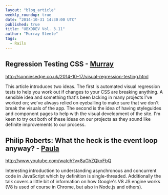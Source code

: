 ```yaml
---
layout: "blog_article"
weekly_roundup: true
date: "2014-10-31 14:30:00 UTC"
published: true
title: "UBXDDEV Vol. 3.11"
author: "Murray Steele"
tags:
  - Rails
---
```


## Regression Testing CSS - [Murray](http://www.unboxedconsulting.com/people/murray-steele)

http://sonniesedge.co.uk/2014-10-17/visual-regression-testing.html

This article introduces two ideas.  The first is automated visual regression tests to help you work out if changes to your CSS are breaking anything.  A sensible idea and something that's been lacking in many projects I've worked on; we've always relied on eyeballing to make sure that we don't break the visuals of the app.  The second is the idea of having styleguides and component pages to help with the visual development of the site.  I'm keen to try out both of these ideas on our projects as they sound like definite improvements to our process.

## Philip Roberts: What the heck is the event loop anyway? - [Paula](http://www.unboxedconsulting.com/people/paula-stepinska)

http://www.youtube.com/watch?v=8aGhZQkoFbQ

Interesting introduction to understanding asynchronous and concurrent code in JavaScript which by definition is single-threaded.  Additionally the talk covers a little bit of information on how Google's V8 JS engine works (V8 is used of course in Chrome, but also in Node.js and others).

